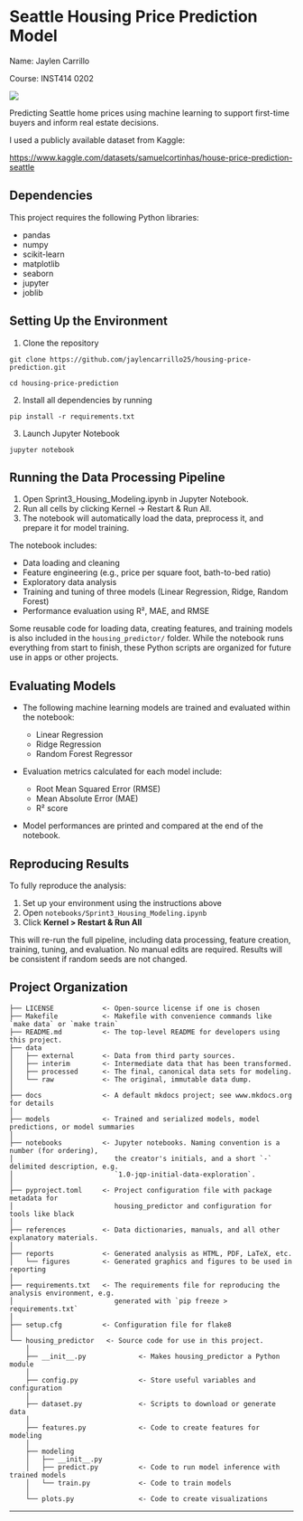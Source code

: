# Seattle Housing Price Prediction Model
Name: Jaylen Carrillo

Course: INST414 0202

<a target="_blank" href="https://cookiecutter-data-science.drivendata.org/">
    <img src="https://img.shields.io/badge/CCDS-Project%20template-328F97?logo=cookiecutter" />
</a>

Predicting Seattle home prices using machine learning to support first-time buyers and inform real estate decisions.

I used a publicly available dataset from Kaggle:  

https://www.kaggle.com/datasets/samuelcortinhas/house-price-prediction-seattle 

## Dependencies
This project requires the following Python libraries:
- pandas
- numpy
- scikit-learn
- matplotlib
- seaborn
- jupyter
- joblib

## Setting Up the Environment
1. Clone the repository

`git clone https://github.com/jaylencarrillo25/housing-price-prediction.git`

`cd housing-price-prediction`

2. Install all dependencies by running

`pip install -r requirements.txt`

3. Launch Jupyter Notebook

`jupyter notebook`

## Running the Data Processing Pipeline
1. Open Sprint3_Housing_Modeling.ipynb in Jupyter Notebook.
2. Run all cells by clicking Kernel → Restart & Run All.
3. The notebook will automatically load the data, preprocess it, and prepare it for model training.

The notebook includes:
- Data loading and cleaning
- Feature engineering (e.g., price per square foot, bath-to-bed ratio)
- Exploratory data analysis
- Training and tuning of three models (Linear Regression, Ridge, Random Forest)
- Performance evaluation using R², MAE, and RMSE


Some reusable code for loading data, creating features, and training models is also included in the `housing_predictor/` folder. While the notebook runs everything from start to finish, these Python scripts are organized for future use in apps or other projects.

## Evaluating Models
- The following machine learning models are trained and evaluated within the notebook:
  
  - Linear Regression  
  - Ridge Regression  
  - Random Forest Regressor  

- Evaluation metrics calculated for each model include:
  
  - Root Mean Squared Error (RMSE)  
  - Mean Absolute Error (MAE)  
  - R² score  

- Model performances are printed and compared at the end of the notebook.

## Reproducing Results
To fully reproduce the analysis:
1. Set up your environment using the instructions above
2. Open `notebooks/Sprint3_Housing_Modeling.ipynb`
3. Click **Kernel > Restart & Run All**

This will re-run the full pipeline, including data processing, feature creation, training, tuning, and evaluation. No manual edits are required. Results will be consistent if random seeds are not changed.

## Project Organization

```
├── LICENSE            <- Open-source license if one is chosen
├── Makefile           <- Makefile with convenience commands like `make data` or `make train`
├── README.md          <- The top-level README for developers using this project.
├── data
│   ├── external       <- Data from third party sources.
│   ├── interim        <- Intermediate data that has been transformed.
│   ├── processed      <- The final, canonical data sets for modeling.
│   └── raw            <- The original, immutable data dump.
│
├── docs               <- A default mkdocs project; see www.mkdocs.org for details
│
├── models             <- Trained and serialized models, model predictions, or model summaries
│
├── notebooks          <- Jupyter notebooks. Naming convention is a number (for ordering),
│                         the creator's initials, and a short `-` delimited description, e.g.
│                         `1.0-jqp-initial-data-exploration`.
│
├── pyproject.toml     <- Project configuration file with package metadata for 
│                         housing_predictor and configuration for tools like black
│
├── references         <- Data dictionaries, manuals, and all other explanatory materials.
│
├── reports            <- Generated analysis as HTML, PDF, LaTeX, etc.
│   └── figures        <- Generated graphics and figures to be used in reporting
│
├── requirements.txt   <- The requirements file for reproducing the analysis environment, e.g.
│                         generated with `pip freeze > requirements.txt`
│
├── setup.cfg          <- Configuration file for flake8
│
└── housing_predictor   <- Source code for use in this project.
    │
    ├── __init__.py             <- Makes housing_predictor a Python module
    │
    ├── config.py               <- Store useful variables and configuration
    │
    ├── dataset.py              <- Scripts to download or generate data
    │
    ├── features.py             <- Code to create features for modeling
    │
    ├── modeling                
    │   ├── __init__.py 
    │   ├── predict.py          <- Code to run model inference with trained models          
    │   └── train.py            <- Code to train models
    │
    └── plots.py                <- Code to create visualizations
```

--------

